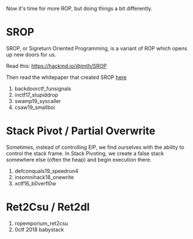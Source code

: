 Now it's time for more ROP, but doing things a bit differently.


# SROP
SROP, or Sigreturn Oriented Programming, is a variant of ROP which opens up new doors for us. 

Read this: <https://hackmd.io/@imth/SROP>

Then read the whitepaper that created SROP [here](https://www.cs.vu.nl/~herbertb/papers/srop_sp14.pdf)

1. backdoorctf_funsignals
2. inctf17_stupiddrop
3. swamp19_syscaller
4. csaw19_smallboi

# Stack Pivot / Partial Overwrite

Sometimes, instead of controlling EIP, we find ourselves with the ability to control the stack frame. In Stack Pivoting, we create a false stack somewhere else (often the heap) and begin execution there.

1. defconquals19_speedrun4
2. insomnihack18_onewrite
3. xctf16_b0verfl0w

# Ret2Csu / Ret2dl

1. ropemporium_ret2csu
2. 0ctf 2018 babystack
